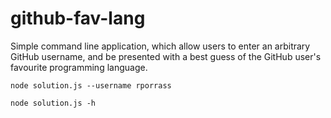 # github-fav-lang

Simple command line application, which allow users to enter an arbitrary GitHub username, and be presented with a best guess of the GitHub user's favourite programming language.

```node solution.js --username rporrass```

```node solution.js -h```
